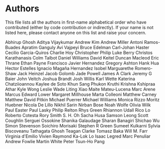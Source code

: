 # Authors

This file lists all the authors in first-name alphabetical order who have
contributed (either by code contribution or indirectly). If your name is not
listed here, please contact anyone on this list and raise your concern.

Abhirup Ghosh
Aditya Vijaykumar
Andrew Kim
Andrew Miller
Antoni Ramos-Buades
Apratim Ganguly
Avi Vajpeyi
Bruce Edelman
Carl-Johan Haster
Cecilio Garcia-Quiros
Charlie Hoy
Christopher Philip Luke Berry
Christos Karathanasis
Colm Talbot
Daniel Williams
David Keitel
Duncan Macleod
Eric Thrane
Ethan Payne
Francisco Javier Hernandez
Gregory Ashton
Hank Hua
Hector Estelles
Ignacio Magaña Hernandez
Isobel Marguarethe Romero-Shaw
Jack Heinzel
Jacob Golomb
Jade Powell
James A Clark
Jeremy G Baier
John Veitch
Joshua Brandt
Josh Willis
Karl Wette
Katerina Chatziioannou
Kaylee de Soto
Khun Sang Phukon
Kruthi Krishna
Kshipraa Athar
Kyle Wong
Leslie Wade
Liting Xiao
Maite Mateu-Lucena
Marc Arene
Marcus Edward Lower
Margaret Millhouse
Marta Colleoni
Matthew Carney
Matthew David Pitkin
Michael Puerrer
Michael Williams
Monica Rizzo
Moritz Huebner
Nicola De Lillo
Nikhil Sarin
Nirban Bose
Noah Wolfe
Olivia Wilk
Paul Easter
Paul Lasky
Philip Relton
Rhys Green
Rhiannon Udall
Rico Lo
Roberto Cotesta
Rory Smith
S. H. Oh
Sacha Husa
Samson Leong
Scott Coughlin
Serguei Ossokine
Shanika Galaudage
Sharan Banagiri
Shichao Wu
Simon Stevenson
Soichiro Morisaki
Stephen R Green
Sumeet Kulkarni
Sylvia Biscoveanu
Tathagata Ghosh
Teagan Clarke
Tomasz Baka
Will M. Farr
Virginia d'Emilio
Vivien Raymond
Ka-Lok Lo
Isaac Legred
Marc Penuliar
Andrew Fowlie
Martin White
Peter Tsun-Ho Pang
